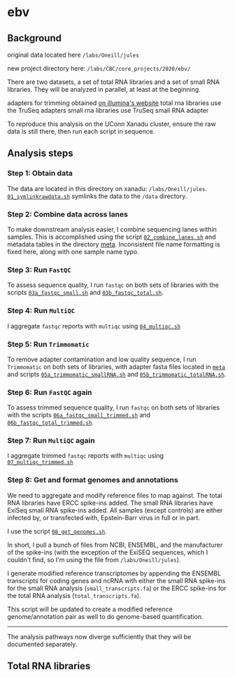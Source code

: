 # ebv

## Background

original data located here
`/labs/Oneill/jules`

new project directory here:
`/labs/CBC/core_projects/2020/ebv/`


There are two datasets, a set of total RNA libraries and a set of small RNA libraries. They will be analyzed in parallel, at least at the beginning. 

adapters for trimming obtained [on illumina's website](https://support.illumina.com/bulletins/2016/12/what-sequences-do-i-use-for-adapter-trimming.html)
total rna libraries use the TruSeq adapters
small rna libraries use TruSeq small RNA adapter

To reproduce this analysis on the UConn Xanadu cluster, ensure the raw data is still there, then run each script in sequence. 

## Analysis steps

### Step 1: Obtain data

The data are located in this directory on xanadu: `/labs/Oneill/jules`. [`01_symlinkrawdata.sh`](/scripts/01_symlinkrawdata.sh) symlinks the data to the `/data` directory. 

### Step 2: Combine data across lanes

To make downstream analysis easier, I combine sequencing lanes within samples. This is accomplished using the script [`02_combine_lanes.sh`](/scripts/02_combine_lanes.sh) and metadata tables in the directory [meta](/meta). Inconsistent file name formatting is fixed here, along with one sample name typo. 

### Step 3: Run `FastQC`

To assess sequence quality, I run `fastqc` on both sets of libraries with the scripts [`03a_fastqc_small.sh`](/scripts/03a_fastqc_small.sh) and [`03b_fastqc_total.sh`](/scripts/03b_fastqc_total.sh). 

### Step 4: Run `MultiQC`

I aggregate `fastqc` reports with `multiqc` using [`04_multiqc.sh`](/scripts/04_multiqc.sh)

### Step 5: Run `Trimmomatic`

To remove adapter contamination and low quality sequence, I run `Trimmomatic` on both sets of libraries, with adapter fasta files located in [`meta`](/meta) and scripts [`05a_trimmomatic_smallRNA.sh`](/scripts/05a_trimmomatic_smallRNA.sh) and [`05b_trimmomatic_totalRNA.sh`](/scripts/05b_trimmomatic_totalRNA.sh). 

### Step 6: Run `FastQC` again

To assess trimmed sequence quality, I run `fastqc` on both sets of libraries with the scripts [`06a_fastqc_small_trimmed.sh`](/scripts/06a_fastqc_small_trimmed.sh) and [`06b_fastqc_total_trimmed.sh`](/scripts/06b_fastqc_total_trimmed.sh). 

### Step 7: Run `MultiQC` again

I aggregate trimmed `fastqc` reports with `multiqc` using [`07_multiqc_trimmed.sh`](/scripts/07_multiqc_trimmed.sh)

### Step 8: Get and format genomes and annotations

We need to aggregate and modify reference files to map against. The total RNA libraries have ERCC spike-ins added. The small RNA libraries have ExiSeq small RNA spike-ins added. All samples (except controls) are either infected by, or transfected with, Epstein-Barr virus in full or in part. 

I use the script [`08_get_genomes.sh`](/scripts/08_get_genomes.sh). 

In short, I pull a bunch of files from NCBI, ENSEMBL, and the manufacturer of the spike-ins (with the exception of the ExiSEQ sequences, which I couldn't find, so I'm using the file from `/labs/Oneill/jules`). 

I generate modified reference transcriptomes by appending the ENSEMBL transcripts for coding genes and ncRNA with either the small RNA spike-ins for the small RNA analysis (`small_transcripts.fa`) or the ERCC spike-ins for the total RNA analysis (`total_transcripts.fa`). 

This script will be updated to create a modified reference genome/annotation pair as well to do genome-based quantification. 

______________


The analysis pathways now diverge sufficiently that they will be documented separately. 

## Total RNA libraries
